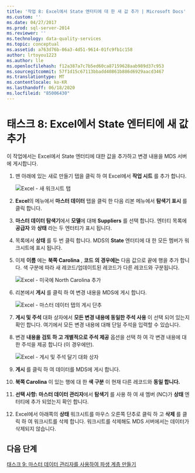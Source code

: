 ```yaml
---
title: '작업 8: Excel에서 State 엔터티에 대 한 새 값 추가 | Microsoft Docs'
ms.custom: ''
ms.date: 04/27/2017
ms.prod: sql-server-2014
ms.reviewer: ''
ms.technology: data-quality-services
ms.topic: conceptual
ms.assetid: a763d76b-06a3-4d51-9614-01fc9fb1c158
author: lrtoyou1223
ms.author: lle
ms.openlocfilehash: f12a387a7c7b5ed60ca87159628aab989d37c953
ms.sourcegitcommit: 57f1d15c67113bbadd40861b886d6929aacd3467
ms.translationtype: MT
ms.contentlocale: ko-KR
ms.lasthandoff: 06/18/2020
ms.locfileid: "85006430"
---
```

# <a name="task-8-adding-a-new-value-for-state-entity-in-excel"></a>태스크 8: Excel에서 State 엔터티에 새 값 추가
  이 작업에서는 Excel에서 State 엔터티에 대한 값을 추가하고 변경 내용을 MDS 서버에 게시합니다.  
  
1.  맨 아래에 있는 새로 만들기 탭을 클릭 하 여 Excel에서 **작업 시트** 를 추가 합니다.  
  
     ![Excel - 새 워크시트 탭](../../2014/tutorials/media/et-addinganewvalueforstateentityinexcel-01.jpg "Excel - 새 워크시트 탭")  
  
2.  **Excel**의 메뉴에서 **마스터 데이터** 탭을 클릭 한 다음 리본 메뉴에서 **탐색기 표시** 를 클릭 합니다.  
  
3.  **마스터 데이터 탐색기**에서 **모델**에 대해 **Suppliers** 를 선택 합니다. 엔터티 목록에 **공급자** 와 **상태** 라는 두 엔터티가 표시 됩니다.  
  
4.  목록에서 **상태** 를 두 번 클릭 합니다. MDS의 **State** 엔터티에 대 한 모든 멤버가 워크시트에 표시 됩니다.  
  
5.  이제 **이름** 에는 **북쪽 Carolina** , **코드** **의 경우에는** 다음 값으로 끝에 행을 추가 합니다. 색 구분에 따라 새 레코드/업데이트된 레코드가 다른 레코드와 구분됩니다.  
  
     ![Excel - 미국에 North Carolina 추가](../../2014/tutorials/media/et-addinganewvalueforstateentityinexcel-02.jpg "Excel - 미국에 North Carolina 추가")  
  
6.  리본에서 **게시** 를 클릭 하 여 변경 내용을 MDS에 게시 합니다.  
  
     ![Excel - 마스터 데이터 탭의 게시 단추](../../2014/tutorials/media/et-addinganewvalueforstateentityinexcel-03.jpg "Excel - 마스터 데이터 탭의 게시 단추")  
  
7.  **게시 및 주석** 대화 상자에서 **모든 변경 내용에 동일한 주석 사용** 이 선택 되어 있는지 확인 합니다. 여기에서 모든 변경 내용에 대해 단일 주석을 입력할 수 있습니다.  
  
8.  변경 **내용을 검토 하 고 개별적으로 주석 제공** 옵션을 선택 하 여 각 변경 내용에 대 한 주석을 제공 합니다 (이 경우에만).  
  
     ![Excel - 게시 및 주석 달기 대화 상자](../../2014/tutorials/media/et-addinganewvalueforstateentityinexcel-04.jpg "Excel - 게시 및 주석 달기 대화 상자")  
  
9. **게시** 를 클릭 하 여 데이터를 MDS에 게시 합니다.  
  
10. **북쪽 Carolina** 이 있는 행에 대 한 **색 구분** 이 현재 다른 레코드와 **동일 합니다.**  
  
11. **선택 사항:** **마스터 데이터 관리자**에서 **탐색기** 를 사용 하 여 새 멤버 (NC)가 **상태** 엔터티에 추가 되었는지 확인 합니다.  
  
12. Excel에서 아래쪽의 **상태** 워크시트를 마우스 오른쪽 단추로 클릭 하 고 **삭제** 를 클릭 하 여 워크시트를 삭제 합니다. 워크시트를 삭제해도 MDS 서버에서는 데이터가 삭제되지 않습니다.  
  
## <a name="next-step"></a>다음 단계  
 [태스크 9: 마스터 데이터 관리자를 사용하여 파생 계층 만들기](../../2014/tutorials/task-9-creating-a-derived-hierarchy-using-master-data-manager.md)  
  
  
